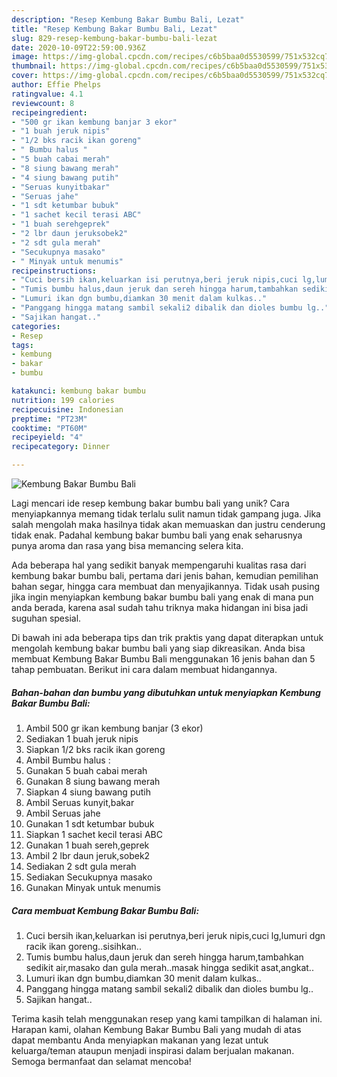 ```yaml
---
description: "Resep Kembung Bakar Bumbu Bali, Lezat"
title: "Resep Kembung Bakar Bumbu Bali, Lezat"
slug: 829-resep-kembung-bakar-bumbu-bali-lezat
date: 2020-10-09T22:59:00.936Z
image: https://img-global.cpcdn.com/recipes/c6b5baa0d5530599/751x532cq70/kembung-bakar-bumbu-bali-foto-resep-utama.jpg
thumbnail: https://img-global.cpcdn.com/recipes/c6b5baa0d5530599/751x532cq70/kembung-bakar-bumbu-bali-foto-resep-utama.jpg
cover: https://img-global.cpcdn.com/recipes/c6b5baa0d5530599/751x532cq70/kembung-bakar-bumbu-bali-foto-resep-utama.jpg
author: Effie Phelps
ratingvalue: 4.1
reviewcount: 8
recipeingredient:
- "500 gr ikan kembung banjar 3 ekor"
- "1 buah jeruk nipis"
- "1/2 bks racik ikan goreng"
- " Bumbu halus "
- "5 buah cabai merah"
- "8 siung bawang merah"
- "4 siung bawang putih"
- "Seruas kunyitbakar"
- "Seruas jahe"
- "1 sdt ketumbar bubuk"
- "1 sachet kecil terasi ABC"
- "1 buah serehgeprek"
- "2 lbr daun jeruksobek2"
- "2 sdt gula merah"
- "Secukupnya masako"
- " Minyak untuk menumis"
recipeinstructions:
- "Cuci bersih ikan,keluarkan isi perutnya,beri jeruk nipis,cuci lg,lumuri dgn racik ikan goreng..sisihkan.."
- "Tumis bumbu halus,daun jeruk dan sereh hingga harum,tambahkan sedikit air,masako dan gula merah..masak hingga sedikit asat,angkat.."
- "Lumuri ikan dgn bumbu,diamkan 30 menit dalam kulkas.."
- "Panggang hingga matang sambil sekali2 dibalik dan dioles bumbu lg.."
- "Sajikan hangat.."
categories:
- Resep
tags:
- kembung
- bakar
- bumbu

katakunci: kembung bakar bumbu 
nutrition: 199 calories
recipecuisine: Indonesian
preptime: "PT23M"
cooktime: "PT60M"
recipeyield: "4"
recipecategory: Dinner

---
```



![Kembung Bakar Bumbu Bali](https://img-global.cpcdn.com/recipes/c6b5baa0d5530599/751x532cq70/kembung-bakar-bumbu-bali-foto-resep-utama.jpg)

Lagi mencari ide resep kembung bakar bumbu bali yang unik? Cara menyiapkannya memang tidak terlalu sulit namun tidak gampang juga. Jika salah mengolah maka hasilnya tidak akan memuaskan dan justru cenderung tidak enak. Padahal kembung bakar bumbu bali yang enak seharusnya punya aroma dan rasa yang bisa memancing selera kita.

Ada beberapa hal yang sedikit banyak mempengaruhi kualitas rasa dari kembung bakar bumbu bali, pertama dari jenis bahan, kemudian pemilihan bahan segar, hingga cara membuat dan menyajikannya. Tidak usah pusing jika ingin menyiapkan kembung bakar bumbu bali yang enak di mana pun anda berada, karena asal sudah tahu triknya maka hidangan ini bisa jadi suguhan spesial.




Di bawah ini ada beberapa tips dan trik praktis yang dapat diterapkan untuk mengolah kembung bakar bumbu bali yang siap dikreasikan. Anda bisa membuat Kembung Bakar Bumbu Bali menggunakan 16 jenis bahan dan 5 tahap pembuatan. Berikut ini cara dalam membuat hidangannya.

<!--inarticleads1-->

##### Bahan-bahan dan bumbu yang dibutuhkan untuk menyiapkan Kembung Bakar Bumbu Bali:

1. Ambil 500 gr ikan kembung banjar (3 ekor)
1. Sediakan 1 buah jeruk nipis
1. Siapkan 1/2 bks racik ikan goreng
1. Ambil  Bumbu halus :
1. Gunakan 5 buah cabai merah
1. Gunakan 8 siung bawang merah
1. Siapkan 4 siung bawang putih
1. Ambil Seruas kunyit,bakar
1. Ambil Seruas jahe
1. Gunakan 1 sdt ketumbar bubuk
1. Siapkan 1 sachet kecil terasi ABC
1. Gunakan 1 buah sereh,geprek
1. Ambil 2 lbr daun jeruk,sobek2
1. Sediakan 2 sdt gula merah
1. Sediakan Secukupnya masako
1. Gunakan  Minyak untuk menumis




<!--inarticleads2-->

##### Cara membuat Kembung Bakar Bumbu Bali:

1. Cuci bersih ikan,keluarkan isi perutnya,beri jeruk nipis,cuci lg,lumuri dgn racik ikan goreng..sisihkan..
1. Tumis bumbu halus,daun jeruk dan sereh hingga harum,tambahkan sedikit air,masako dan gula merah..masak hingga sedikit asat,angkat..
1. Lumuri ikan dgn bumbu,diamkan 30 menit dalam kulkas..
1. Panggang hingga matang sambil sekali2 dibalik dan dioles bumbu lg..
1. Sajikan hangat..




Terima kasih telah menggunakan resep yang kami tampilkan di halaman ini. Harapan kami, olahan Kembung Bakar Bumbu Bali yang mudah di atas dapat membantu Anda menyiapkan makanan yang lezat untuk keluarga/teman ataupun menjadi inspirasi dalam berjualan makanan. Semoga bermanfaat dan selamat mencoba!
